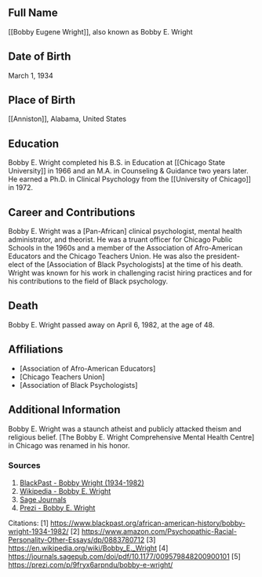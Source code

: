 ## Full Name
[[Bobby Eugene Wright]], also known as Bobby E. Wright

## Date of Birth
March 1, 1934

## Place of Birth
[[Anniston]], Alabama, United States

## Education
Bobby E. Wright completed his B.S. in Education at [[Chicago State University]] in 1966 and an M.A. in Counseling & Guidance two years later. He earned a Ph.D. in Clinical Psychology from the [[University of Chicago]] in 1972.

## Career and Contributions
Bobby E. Wright was a [Pan-African] clinical psychologist, mental health administrator, and theorist. He was a truant officer for Chicago Public Schools in the 1960s and a member of the Association of Afro-American Educators and the Chicago Teachers Union. He was also the president-elect of the [Association of Black Psychologists] at the time of his death. Wright was known for his work in challenging racist hiring practices and for his contributions to the field of Black psychology.

## Death
Bobby E. Wright passed away on April 6, 1982, at the age of 48.

## Affiliations
- [Association of Afro-American Educators]
- [Chicago Teachers Union]
- [Association of Black Psychologists]

## Additional Information
Bobby E. Wright was a staunch atheist and publicly attacked theism and religious belief. [The Bobby E. Wright Comprehensive Mental Health Centre] in Chicago was renamed in his honor.

### Sources
1. [BlackPast - Bobby Wright (1934-1982)](https://www.blackpast.org/african-american-history/bobby-wright-1934-1982/)
2. [Wikipedia - Bobby E. Wright](https://en.wikipedia.org/wiki/Bobby_E._Wright)
3. [Sage Journals](https://journals.sagepub.com/doi/pdf/10.1177/009579848200900101)
4. [Prezi - Bobby E. Wright](https://prezi.com/p/9fryx6arpndu/bobby-e-wright/)

Citations:
[1] https://www.blackpast.org/african-american-history/bobby-wright-1934-1982/
[2] https://www.amazon.com/Psychopathic-Racial-Personality-Other-Essays/dp/0883780712
[3] https://en.wikipedia.org/wiki/Bobby_E._Wright
[4] https://journals.sagepub.com/doi/pdf/10.1177/009579848200900101
[5] https://prezi.com/p/9fryx6arpndu/bobby-e-wright/